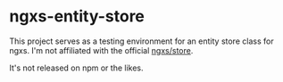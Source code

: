 # ngxs-entity-store

This project serves as a testing environment for an entity store class for ngxs.
I'm not affiliated with the official [ngxs/store](https://github.com/ngxs/store).

It's not released on npm or the likes.
